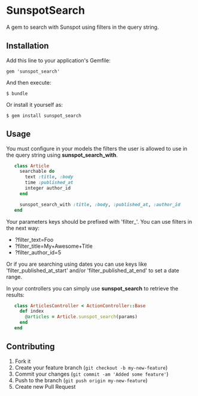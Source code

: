 # SunspotSearch

A gem to search with Sunspot using filters in the query string.


## Installation

Add this line to your application's Gemfile:

    gem 'sunspot_search'

And then execute:

    $ bundle

Or install it yourself as:

    $ gem install sunspot_search

## Usage

You must configure in your models the filters the user is allowed to use in the query string using **sunspot\_search\_with**.

```ruby
   class Article
     searchable do
       text :title, :body
       time :published_at
       integer author_id
     end

     sunspot_search_with :title, :body, :published_at, :author_id
   end
```

Your parameters keys should be prefixed with 'filter_'. You can use filters in the next way:
* ?filter_text=Foo
* ?filter_title=My+Awesome+Title
* ?filter_author_id=5

Or if you are searching using dates you can use keys like 'filter_published_at_start' and/or 'filter_published_at_end' to set a date range.


In your controllers you can simply use **sunspot\_search** to retrieve the results:
```ruby
   class ArticlesController < ActionController::Base
     def index
       @articles = Article.sunspot_search(params)
     end
   end
```

## Contributing

1. Fork it
2. Create your feature branch (`git checkout -b my-new-feature`)
3. Commit your changes (`git commit -am 'Added some feature'`)
4. Push to the branch (`git push origin my-new-feature`)
5. Create new Pull Request
